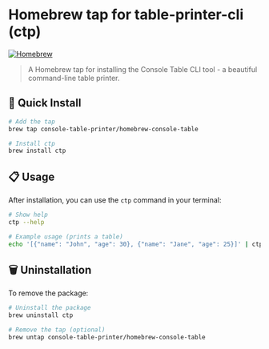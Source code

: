 # Homebrew tap for table-printer-cli (ctp)

[![Homebrew](https://img.shields.io/badge/homebrew-tap-orange)](https://brew.sh)

> A Homebrew tap for installing the Console Table CLI tool - a beautiful command-line table printer.

## 🚀 Quick Install

```bash
# Add the tap
brew tap console-table-printer/homebrew-console-table

# Install ctp
brew install ctp
```

## 📋 Usage

After installation, you can use the `ctp` command in your terminal:

```bash
# Show help
ctp --help

# Example usage (prints a table)
echo '[{"name": "John", "age": 30}, {"name": "Jane", "age": 25}]' | ctp
```

## 🗑️ Uninstallation

To remove the package:

```bash
# Uninstall the package
brew uninstall ctp

# Remove the tap (optional)
brew untap console-table-printer/homebrew-console-table
```

